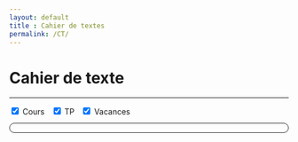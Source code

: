 ```yaml
---
layout: default
title : Cahier de textes
permalink: /CT/
---
```


# Cahier de texte

---



<!-- FullCalendar (CDN) -->
<!-- FullCalendar (core) -->
<link href="https://cdn.jsdelivr.net/npm/fullcalendar@6.1.11/index.global.min.css" rel="stylesheet">
<script src="https://cdn.jsdelivr.net/npm/fullcalendar@6.1.11/index.global.min.js"></script>

<!-- 🔌 Plugin Google Calendar -->
<script src="https://cdn.jsdelivr.net/npm/@fullcalendar/google-calendar@6.1.11/index.global.min.js"></script>

<div id="fc-toolbar" style="margin:0 0 12px;display:flex;gap:12px;flex-wrap:wrap;align-items:center">
  <label><input type="checkbox" data-cal="cours" checked> Cours</label>
  <label><input type="checkbox" data-cal="tp" checked> TP</label>
  <label><input type="checkbox" data-cal="vacances" checked> Vacances</label>
</div>
<div id="calendar" style="border:1px solid #2a2a2a;border-radius:12px;padding:8px"></div>

<script>
  const API_KEY = "AIzaSyCll9z6Ckg2r-2N4vC5SMoAoufpF4rDA_A";

  const calendars = {
    cours:    { googleCalendarId: "chimie.pcsi.faidherbe@gmail.com",                                  color: "#039BE5" },
    tp:       { googleCalendarId: "79e377f758a6d572bbbb60a46fcf4340cb9a6a74440a918ba26751f841129545@group.calendar.google.com", color: "#E53935" },
    vacances: { googleCalendarId: "2be541bbe76056169eef32cb5044ccd55fd02f9eab8d8e78e6107923f6c2b97a@group.calendar.google.com", color: "#F6BF26" },
  };

  // (facultatif) thème sombre forcé
  const root = document.documentElement;
  root.style.setProperty('--fc-border-color', '#2a2a2a');
  root.style.setProperty('--fc-page-bg-color', '#0f1115');
  root.style.setProperty('--fc-neutral-bg-color', '#151823');
  root.style.setProperty('--fc-text-color', '#e5e7eb');

  document.addEventListener('DOMContentLoaded', function() {
    const el = document.getElementById('calendar');

    const calendar = new FullCalendar.Calendar(el, {
      // 👉 déclare le plugin :
      plugins: [ FullCalendar.GoogleCalendar ],

      locale: 'fr',
      timeZone: 'Europe/Paris',
      firstDay: 1,
      initialView: 'dayGridMonth',
      headerToolbar: { left: 'prev,next today', center: 'title', right: 'dayGridMonth,timeGridWeek,listWeek' },
      height: 'auto',
      nowIndicator: true,

      googleCalendarApiKey: API_KEY,

      eventSources: Object.keys(calendars).map(key => ({
        id: key,
        googleCalendarId: calendars[key].googleCalendarId,
        color: calendars[key].color,
      })),

      // petit debug utile si souci persiste
      eventSourceFailure(error) {
        console.error('Calendar source failed:', error);
        alert('Erreur de chargement agenda (voir la console).');
      },
    });

    calendar.render();

    // Filtres
    document.querySelectorAll('#fc-toolbar input[type="checkbox"]').forEach(cb => {
      cb.addEventListener('change', () => {
        const key = cb.getAttribute('data-cal');
        const src = calendar.getEventSourceById(key);
        if (cb.checked && !src) {
          calendar.addEventSource({ id: key, googleCalendarId: calendars[key].googleCalendarId, color: calendars[key].color });
        } else if (!cb.checked && src) {
          src.remove();
        }
      });
    });
  });
</script>
